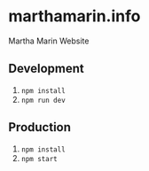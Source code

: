 # marthamarin.info
Martha Marin Website

## Development

1. `npm install`
2. `npm run dev`

## Production

1. `npm install`
2. `npm start`